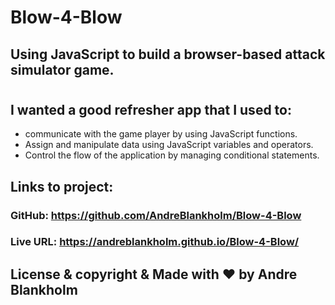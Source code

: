 # Blow-4-Blow


## Using JavaScript to build a browser-based attack simulator game.


#

## I wanted a good refresher app that I used to: 
 * communicate with the game player by using JavaScript functions.
 * Assign and manipulate data using JavaScript variables and operators.
 * Control the flow of the application by managing conditional statements.

## Links to project: 
### GitHub:  https://github.com/AndreBlankholm/Blow-4-Blow
### Live URL: https://andreblankholm.github.io/Blow-4-Blow/



## License & copyright & Made with ❤️ by Andre Blankholm